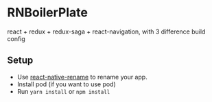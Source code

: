 # RNBoilerPlate
react + redux + redux-saga + react-navigation, with 3 difference build config

## Setup

* Use [react-native-rename](https://github.com/junedomingo/react-native-rename) to rename your app.
* Install pod (if you want to use pod)
* Run `yarn install` or `npm install`
